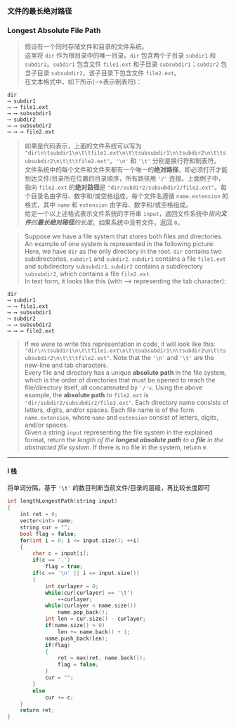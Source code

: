 ### 文件的最长绝对路径
### Longest Absolute File Path

> 假设有一个同时存储文件和目录的文件系统。  
> 这里将 `dir` 作为根目录中的唯一目录。`dir` 包含两个子目录 `subdir1` 和 `subdir2`。`subdir1` 包含文件 `file1.ext` 和子目录 `subsubdir1`；`subdir2` 包含子目录 `subsubdir2`，该子目录下包含文件 `file2.ext`。  
> 在文本格式中，如下所示(⟶表示制表符)：  
```
dir
⟶ subdir1
⟶ ⟶ file1.ext
⟶ ⟶ subsubdir1
⟶ subdir2
⟶ ⟶ subsubdir2
⟶ ⟶ ⟶ file2.ext
```
> 如果是代码表示，上面的文件系统可以写为 `"dir\n\tsubdir1\n\t\tfile1.ext\n\t\tsubsubdir1\n\tsubdir2\n\t\tsubsubdir2\n\t\t\tfile2.ext"`。`'\n'` 和 `'\t'` 分别是换行符和制表符。  
> 文件系统中的每个文件和文件夹都有一个唯一的**绝对路径**，即必须打开才能到达文件/目录所在位置的目录顺序，所有路径用 `'/'` 连接。上面例子中，指向 `file2.ext` 的**绝对路径**是 `"dir/subdir2/subsubdir2/file2.ext"`。每个目录名由字母、数字和/或空格组成，每个文件名遵循 `name.extension` 的格式，其中 `name` 和 `extension` 由字母、数字和/或空格组成。  
> 给定一个以上述格式表示文件系统的字符串 `input`，返回文件系统中*指向**文件**的**最长绝对路径**的长度*。如果系统中没有文件，返回 `0`。  

> Suppose we have a file system that stores both files and directories. An example of one system is represented in the following picture:  
> Here, we have `dir` as the only directory in the root. `dir` contains two subdirectories, `subdir1` and `subdir2`. `subdir1` contains a file `file1.ext` and subdirectory `subsubdir1`. `subdir2` contains a subdirectory `subsubdir2`, which contains a file `file2.ext`.  
> In text form, it looks like this (with ⟶ representing the tab character):  
```
dir
⟶ subdir1
⟶ ⟶ file1.ext
⟶ ⟶ subsubdir1
⟶ subdir2
⟶ ⟶ subsubdir2
⟶ ⟶ ⟶ file2.ext
```
> If we were to write this representation in code, it will look like this: `"dir\n\tsubdir1\n\t\tfile1.ext\n\t\tsubsubdir1\n\tsubdir2\n\t\tsubsubdir2\n\t\t\tfile2.ext"`. Note that the `'\n'` and `'\t'` are the new-line and tab characters.  
> Every file and directory has a unique **absolute path** in the file system, which is the order of directories that must be opened to reach the file/directory itself, all concatenated by `'/'s`. Using the above example, the **absolute path** to `file2.ext` is `"dir/subdir2/subsubdir2/file2.ext"`. Each directory name consists of letters, digits, and/or spaces. Each file name is of the form `name.extension`, where `name` and `extension` consist of letters, digits, and/or spaces.  
> Given a string `input` representing the file system in the explained format, return *the length of the **longest absolute path** to a **file** in the abstracted file system*. If there is no file in the system, return `0`.  

----------

#### I 栈

将单词分隔，基于 `'\t'` 的数目判断当前文件/目录的层级，再比较长度即可  

```cpp
int lengthLongestPath(string input) 
{
    int ret = 0;
    vector<int> name;
    string cur = "";
    bool flag = false;
    for(int i = 0; i <= input.size(); ++i)
    {
        char c = input[i];
        if(c == '.')
            flag = true;
        if(c == '\n' || i == input.size())
        {
            int curlayer = 0;
            while(cur[curlayer] == '\t')
                ++curlayer;
            while(curlayer < name.size())
                name.pop_back();
            int len = cur.size() - curlayer;
            if(name.size() > 0)
                len += name.back() + 1;
            name.push_back(len);
            if(flag)
            {
                ret = max(ret, name.back());
                flag = false;
            }
            cur = "";
        }
        else
            cur += c;
    }
    return ret;
}
```
